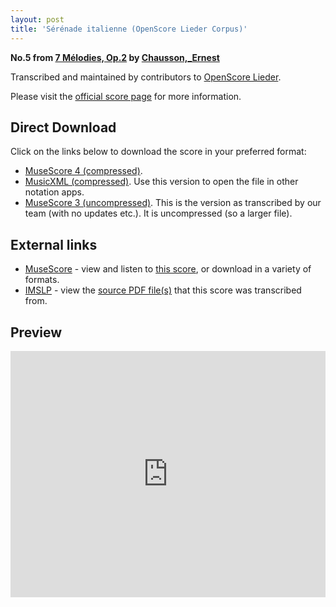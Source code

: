 ```yaml
---
layout: post
title: 'Sérénade italienne (OpenScore Lieder Corpus)'
---
```


__No.5 from [7 Mélodies, Op.2](https://fourscoreandmore.org/openscore/lieder/Chausson,_Ernest/7_M%C3%A9lodies,_Op.2/) by [Chausson,_Ernest](https://fourscoreandmore.org/openscore/lieder/Chausson,_Ernest)__

Transcribed and maintained by contributors to [OpenScore Lieder].

Please visit the [official score page] for more information.

[official score page]: https://musescore.com/openscore-lieder-corpus/scores/5920728
[OpenScore Lieder]: https://musescore.com/openscore-lieder-corpus

## Direct Download

Click on the links below to download the score in your preferred format:
- [MuseScore 4 (compressed)](https://fourscoreandmore.org/openscore/lieder/Chausson,_Ernest/7_M%C3%A9lodies,_Op.2/5_S%C3%A9r%C3%A9nade_italienne.mscz).
- [MusicXML (compressed)](https://fourscoreandmore.org/openscore/lieder/Chausson,_Ernest/7_M%C3%A9lodies,_Op.2/5_S%C3%A9r%C3%A9nade_italienne.mxl). Use this version to open the file in other notation apps.
- [MuseScore 3 (uncompressed)](https://raw.githubusercontent.com/OpenScore/Lieder/refs/heads/main/scores/Chausson,_Ernest/7_M%C3%A9lodies,_Op.2/5_S%C3%A9r%C3%A9nade_italienne/lc5920728.mscx). This is the version as transcribed by our team (with no updates etc.). It is uncompressed (so a larger file).

## External links

- [MuseScore] - view and listen to [this score][MuseScore], or download in a variety of formats.
- [IMSLP] - view the [source PDF file(s)][IMSLP] that this score was transcribed from.

[MuseScore]: https://musescore.com/score/5920728
[IMSLP]: https://imslp.org/wiki/Special:ReverseLookup/16897

## Preview

<iframe width="100%" height="394" src="https://musescore.com/openscore-lieder-corpus/scores/5920728/embed" frameborder="0" allowfullscreen allow="autoplay; fullscreen"></iframe>
